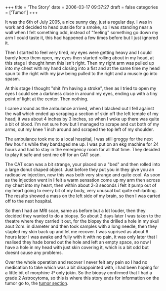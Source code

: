 +++
title = 'The Story'
date = 2006-03-17 09:37:27
draft = false
categories = ['Tumor']
+++

It was the 6th of July 2005, a nice sunny day, just a regular day. I was in work and decided to head outside for a smoke, so I was standing near a wall when I felt something odd, instead of "feeling" something go down my arm I could taste it, this had happened a few times before but I just ignored it. 

Then I started to feel very tired, my eyes were getting heavy and I could barely keep them open, my eyes then started rolling about in my head, at this stage I thought hmm this isn't right. Then my right arm was pulled up into my chest with my hand closing into a fist and at the same time my head spun to the right with my jaw being pulled to the right and a muscle go into spasm.

At this stage I thought "shit I'm having a stroke", then as I tried to open my eyes I could see a darkness close in around my eyes, ending up with a tiny point of light at the center. Then nothing. 

I came around as the ambulance arrived, when I blacked out I fell against the wall which ended up scraping a section of skin off the left temple of my head, it was about 4 inches by 3 inches, so when I woke up there was quite a bit of blood. I'm not sure how but I managed to scrape and cut both of my arms, cut my knee 1 inch around and scraped the top left of my shoulder. 

The ambulance took me to a local hospital, I was still groggy for the next few hour's while they bandaged me up.  I was put on an ekg machine for 24 hours and had to stay in the emergency room for all that time.  They decided to play it safe and sent me off for an CAT scan. 

The CAT scan was a bit strange, your placed on a "bed" and then rolled into a large donut shaped object.  Just before they put you in they give you an radioacive injection, now this was both very strange and quite cool.  As soon as the injection went in I felt a warm sensation come up my arm then across my chest into my heart, then within about 2-3 seconds i felt it pump out of my heart going to every bit of my body, very unusual but quite exhilariting.  The results showed a mass on the left side of my brain, so then I was carted off to the next hospital. 

So then I had an MRI scan, same as before but a lot louder, then they decided they wanted to do a biopsy. So about 2 days later I was taken to the theatre where they carried it out, for the biopsy the drilled a hole in my skull aout 2cm. in diameter and then took samples with a long needle, then they stapled my skin back up and let me recover.  I was suprised as about 6 hours later I was awake and fully with it with no pain, it was only later that I realised they hade bored out the hole and left an empty space, so now I have a hole in my head with just skin covering it, which is a bit odd but doesnt cause any problems. 

Over the whole operation and recover I never felt any pain so I had no medication to take which was a bit disappointed with, i had been hoping for a little bit of morphine :P only jokin.  So the biopsy confirmed that I had a grade 2 Astrocytoma, so this is where this story ends for information on the tumor go to, the [tumor section](/categories/tumor/). 





